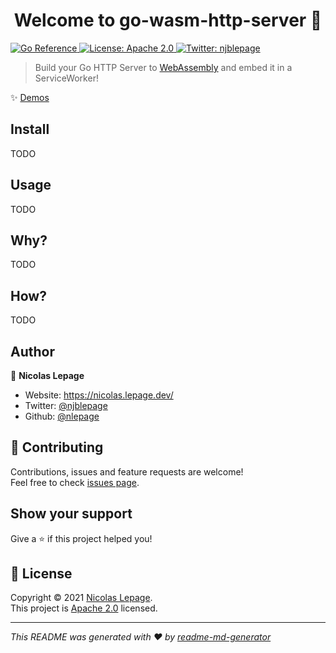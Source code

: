 <h1 align="center">Welcome to go-wasm-http-server 👋</h1>
<p>
  <a href="https://pkg.go.dev/github.com/nlepage/go-wasm-http-server#section-documentation">
    <img src="https://pkg.go.dev/badge/github.com/nlepage/go-wasm-http-server.svg" alt="Go Reference">
  </a>
  <a href="https://github.com/nlepage/go-wasm-http-server/blob/master/LICENSE" target="_blank">
    <img alt="License: Apache 2.0" src="https://img.shields.io/badge/License-Apache--2.0-yellow.svg" />
  </a>
  <a href="https://twitter.com/njblepage" target="_blank">
    <img alt="Twitter: njblepage" src="https://img.shields.io/twitter/follow/njblepage.svg?style=social" />
  </a>
</p>

> Build your Go HTTP Server to [WebAssembly](https://mdn.io/WebAssembly/) and embed it in a ServiceWorker!

✨ [Demos](https://nlepage.github.io/go-wasm-http-server/)

## Install

TODO

## Usage

TODO

## Why?

TODO

## How?

TODO

## Author

👤 **Nicolas Lepage**

* Website: https://nicolas.lepage.dev/
* Twitter: [@njblepage](https://twitter.com/njblepage)
* Github: [@nlepage](https://github.com/nlepage)

## 🤝 Contributing

Contributions, issues and feature requests are welcome!<br />Feel free to check [issues page](https://github.com/nlepage/go-wasm-http-server/issues).

## Show your support

Give a ⭐️ if this project helped you!

## 📝 License

Copyright © 2021 [Nicolas Lepage](https://github.com/nlepage).<br />
This project is [Apache 2.0](https://github.com/nlepage/go-wasm-http-server/blob/master/LICENSE) licensed.

***
_This README was generated with ❤️ by [readme-md-generator](https://github.com/kefranabg/readme-md-generator)_
